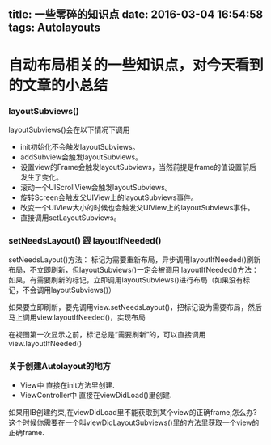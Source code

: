 title: 一些零碎的知识点
date: 2016-03-04 16:54:58
tags: Autolayouts
---

# 自动布局相关的一些知识点，对今天看到的文章的小总结

### layoutSubviews()

layoutSubviews()会在以下情况下调用
- init初始化不会触发layoutSubviews。
- addSubview会触发layoutSubviews。
- 设置view的Frame会触发layoutSubviews，当然前提是frame的值设置前后发生了变化。
- 滚动一个UIScrollView会触发layoutSubviews。
- 旋转Screen会触发父UIView上的layoutSubviews事件。
- 改变一个UIView大小的时候也会触发父UIView上的layoutSubviews事件。
- 直接调用setLayoutSubviews。

### setNeedsLayout() 跟 layoutIfNeeded()

setNeedsLayout()方法： 标记为需要重新布局，异步调用layoutIfNeeded()刷新布局，不立即刷新，但layoutSubviews()一定会被调用 layoutIfNeeded()方法：如果，有需要刷新的标记，立即调用layoutSubviews()进行布局（如果没有标记，不会调用layoutSubviews()）

如果要立即刷新，要先调用view.setNeedsLayout()，把标记设为需要布局，然后马上调用view.layoutIfNeeded()，实现布局

在视图第一次显示之前，标记总是“需要刷新”的，可以直接调用view.layoutIfNeeded()


### 关于创建Autolayout的地方
- View中
直接在init方法里创建.
- ViewController中
直接在viewDidLoad()里创建.

如果用IB创建约束,在viewDidLoad里不能获取到某个view的正确frame,怎么办?
这个时候你需要在一个叫viewDidLayoutSubviews()里的方法里获取一个view的正确frame.